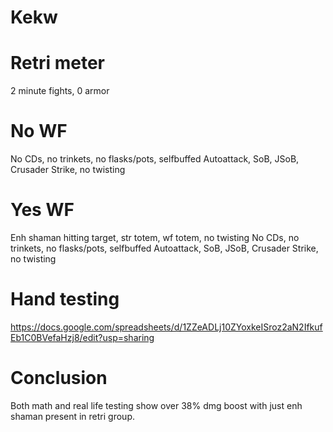 # Kekw
# Retri meter

2 minute fights, 0 armor

# No WF
No CDs, no trinkets, no flasks/pots, selfbuffed  Autoattack, SoB, JSoB, Crusader Strike, no twisting

# Yes WF
Enh shaman hitting target, str totem, wf totem, no twisting  No CDs, no trinkets, no flasks/pots, selfbuffed  Autoattack, SoB, JSoB, Crusader Strike, no twisting

# Hand testing
https://docs.google.com/spreadsheets/d/1ZZeADLj10ZYoxkeISroz2aN2IfkufEb1C0BVefaHzj8/edit?usp=sharing

# Conclusion
Both math and real life testing show over 38% dmg boost with just enh shaman present in retri group.
